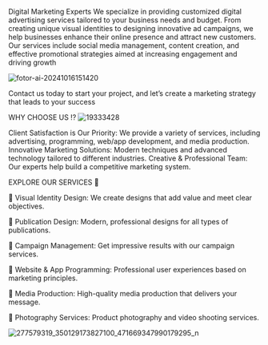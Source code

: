 Digital Marketing Experts
‏We specialize in providing customized digital advertising services tailored to your business needs and budget. From creating unique visual identities to designing innovative ad campaigns, we help businesses enhance their online presence and attract new customers. Our services include social media management, content creation, and effective promotional strategies aimed at increasing  engagement and driving growth

![fotor-ai-20241016151420](https://github.com/user-attachments/assets/2b78fd25-9c0d-47ee-8dce-3a3819162d7a)

Contact us today to start your project, and let’s create a marketing strategy that leads to your success


WHY CHOOSE US ⁉️
![19333428](https://github.com/user-attachments/assets/27771b11-bf4f-4d02-8afc-fbd02c45376a)

Client Satisfaction is Our Priority: We provide a variety of services, including advertising, programming, web/app development, and media production.
Innovative Marketing Solutions: Modern techniques and advanced technology tailored to different industries.
Creative & Professional Team: Our experts help build a competitive marketing system.


EXPLORE OUR SERVICES 🎨

🔴 Visual Identity Design: 
We create designs that add value and meet clear objectives.

🔴 Publication Design:
Modern, professional designs for all types of publications.

🔴 Campaign Management: 
Get impressive results with our campaign services.

🔴 Website & App Programming: 
Professional user experiences based on marketing principles.

🔴 Media Production: 
High-quality media production that delivers your message.
                                                                          
🔴 Photography Services:
Product photography and video shooting services.





![277579319_350129173827100_471669347990179295_n](https://github.com/user-attachments/assets/a0599e65-ca4c-4279-bf45-e4343579830e)
